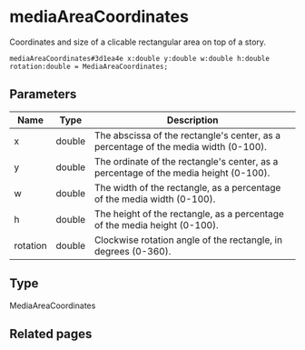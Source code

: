 # mediaAreaCoordinates
Coordinates and size of a clicable rectangular area on top of a story.

```
mediaAreaCoordinates#3d1ea4e x:double y:double w:double h:double rotation:double = MediaAreaCoordinates;
```

## Parameters
| Name | Type | Description |
| ---- | :----: | ----------- |
| x | double | The abscissa of the rectangle's center, as a percentage of the media width (0-100). |
| y | double | The ordinate of the rectangle's center, as a percentage of the media height (0-100). |
| w | double | The width of the rectangle, as a percentage of the media width (0-100). |
| h | double | The height of the rectangle, as a percentage of the media height (0-100). |
| rotation | double | Clockwise rotation angle of the rectangle, in degrees (0-360). |


## Type
MediaAreaCoordinates

## Related pages
